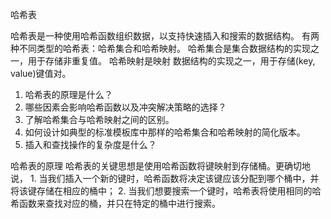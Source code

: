 哈希表

哈希表是一种使用哈希函数组织数据，以支持快速插入和搜索的数据结构。
有两种不同类型的哈希表：哈希集合和哈希映射。
哈希集合是集合数据结构的实现之一，用于存储非重复值。
哈希映射是映射 数据结构的实现之一，用于存储(key, value)键值对。

1. 哈希表的原理是什么？
2. 哪些因素会影响哈希函数以及冲突解决策略的选择？
3. 了解哈希集合与哈希映射之间的区别。
4. 如何设计如典型的标准模板库中那样的哈希集合和哈希映射的简化版本。
5. 插入和查找操作的复杂度是什么？

哈希表的原理
哈希表的关键思想是使用哈希函数将键映射到存储桶。更确切地说，
    1. 当我们插入一个新的键时，哈希函数将决定该键应该分配到哪个桶中，并将该键存储在相应的桶中；
    2. 当我们想要搜索一个键时，哈希表将使用相同的哈希函数来查找对应的桶，并只在特定的桶中进行搜索。

